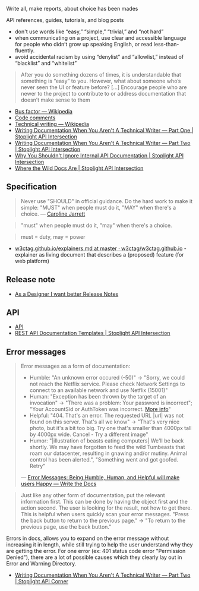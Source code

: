 Write all, make reports, about choice has been mades

API references, guides, tutorials, and blog posts

- don't use words like “easy,” “simple,” “trivial,” and “not hard”
- when communicating on a project, use clear and accessible language for people who didn’t grow up speaking English, or read less-than-fluently.
- avoid accidental racism by using “denylist” and “allowlist,” instead of “blacklist” and “whitelist”

> After you do something dozens of times, it is understandable that something is “easy” to you. However, what about someone who’s never seen the UI or feature before?
> [...]
> Encourage people who are newer to the project to contribute to or address documentation that doesn’t make sense to them

- [Bus factor — Wikipedia](https://en.wikipedia.org/wiki/Bus_factor)
- [Code comments](../Development/Development.md#comments)
- [Technical writing — Wikipedia](https://en.wikipedia.org/wiki/Technical_writing)
- [Writing Documentation When You Aren't A Technical Writer — Part One | Stoplight API Intersection](https://stoplight.io/blog/writing-documentation-when-you-arent-a-technical-writer-part-one-ef08a09870d1)
- [Writing Documentation When You Aren't A Technical Writer — Part Two | Stoplight API Intersection](https://stoplight.io/blog/writing-documentation-when-you-arent-a-technical-writer-part-two-59997587cc2a/)
- [Why You Shouldn't Ignore Internal API Documentation | Stoplight API Intersection](https://stoplight.io/blog/internal-api-documentation/)
- [Where the Wild Docs Are | Stoplight API Intersection](https://stoplight.io/blog/open-source-documentation/)

## Specification

> Never use "SHOULD" in official guidance. Do the hard work to make it simple: "MUST" when people must do it, "MAY" when there's a choice.
— [Caroline Jarrett](https://twitter.com/cjforms/status/808333086563897345)

> "must" when people must do it, "may" when there's a choice.

> must = duty, may = power

- [w3ctag.github.io/explainers.md at master · w3ctag/w3ctag.github.io](https://github.com/w3ctag/w3ctag.github.io/blob/master/explainers.md) - explainer as living document that describes a (proposed) feature (for web platform)

## Release note

- [As a Designer I want better Release Notes](https://uxdesign.cc/design-better-release-notes-3e8c8c785231)

## API

- [API](../Conception/Conception.md#api)
- [REST API Documentation Templates | Stoplight API Intersection](https://stoplight.io/blog/rest-api-documentation-templates/)

## Error messages

> Error messages as a form of documentation:
> 
> - Humble: "An unknown error occured (-50)" -> "Sorry, we could not reach the Netflix service. Please check Network Settings to connect to an available network and use Netflix (15001)"
> - Human: "Exception has been thrown by the target of an invocation" -> "There was a problem: Your password is incorrect"; "Your AccountSid or AuthToken was incorrect. [More info](https://www.twilio.com/docs/errors/20003)"
> - Helpful: "404. That's an error. The requested URL |url| was not found on this server. That's all we know" -> "That's very nice photo, but it's a bit too big. Try one that's smaller than 4000px tall by 4000px wide. Cancel - Try a different image"
> - Humor: "|illustration of beasts eating computers| We'll be back shortly. We may have forgotten to feed the wild Tumbeasts that roam our datacenter, resulting in gnawing and/or mutiny. Animal control has been alerted.", "Something went and got goofed. Retry"
> 
> — [Error Messages: Being Humble, Human, and Helpful will make users Happy — Write the Docs](https://www.writethedocs.org/videos/na/2017/error-messages-being-humble-human-and-helpful-will-make-users-happy-kate-voss/)

> Just like any other form of documentation, put the relevant information first. This can be done by having the object first and the action second. The user is looking for the result, not how to get there. This is helpful when users quickly scan your error messages.
> "Press the back button to return to the previous page." -> "To return to the previous page, use the back button."

Errors in docs, allows you to expand on the error message without increasing it in length, while still trying to help the user understand why they are getting the error.
For one error (ex: 401 status code error "Permission Denied"), there are a lot of possible causes which they clearly lay out in Error and Warning Directory.

- [Writing Documentation When You Aren't A Technical Writer — Part Two | Stoplight API Corner](https://stoplight.io/blog/writing-documentation-when-you-arent-a-technical-writer-part-two-59997587cc2a/)

